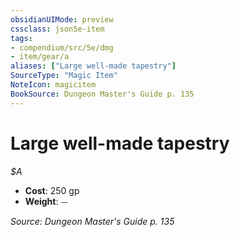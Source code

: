 ```yaml
---
obsidianUIMode: preview
cssclass: json5e-item
tags:
- compendium/src/5e/dmg
- item/gear/a
aliases: ["Large well-made tapestry"]
SourceType: "Magic Item"
NoteIcon: magicitem
BookSource: Dungeon Master's Guide p. 135
---
```

# Large well-made tapestry
*$A*  

- **Cost**: 250 gp
- **Weight**: ⏤

*Source: Dungeon Master's Guide p. 135*